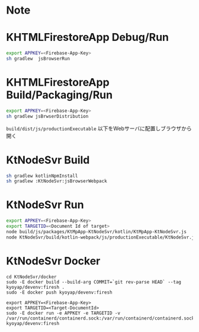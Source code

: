 # Note

# KHTMLFirestoreApp Debug/Run
```sh
export APPKEY=<Firebase-App-Key>
sh gradlew  jsBrowserRun
```
# KHTMLFirestoreApp Build/Packaging/Run
```sh
export APPKEY=<Firebase-App-Key>
sh gradlew jsBrwserDistribution
```
`build/dist/js/productionExecutable` 以下をWebサーバに配置しブラウザから開く

# KtNodeSvr Build
```sh
sh gradlew kotlinNpmInstall
sh gradlew :KtNodeSvr:jsBrowserWebpack
```

# KtNodeSvr Run
```sh
export APPKEY=<Firebase-App-Key>
export TARGETID=<Document Id of target>
node build/js/packages/KtMpApp-KtNodeSvr/kotlin/KtMpApp-KtNodeSvr.js
node KtNodeSvr/build/kotlin-webpack/js/productionExecutable/KtNodeSvr.js
```

# KtNodeSvr Docker
```sh:Build/Publish
cd KtNodeSvr/docker
sudo -E docker build --build-arg COMMIT=`git rev-parse HEAD` --tag kyoyap/devenv:firesh .
sudo -E docker push kyoyap/devenv:firesh
```
```sh:Run 
export APPKEY=<Firebase-App-Key>
export TARGETID=<Target-DocumentId>
sudo -E docker run -e APPKEY -e TARGETID -v /var/run/containerd/containerd.sock:/var/run/containerd/containerd.sock kyoyap/devenv:firesh 
```

